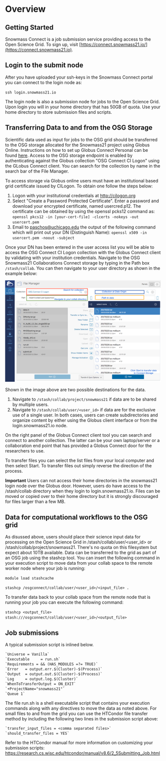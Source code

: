 # Overview


## Getting Started

Snowmass Connect is a job submission service providing access to the Open Science Grid. To sign up, visit [https://connect.snowmass21.io/](https://connect.snowmass21.io).

## Login to the submit node

After you have uploaded your ssh-keys in the Snowmass Connect portal you can connect to the login node as:

`ssh login.snowmass21.io` 

The login node is also a submission node for jobs to the Open Science Grid. Upon login you will in your home directory that has 50GB of quota. 
Use your home directory to store submission files and scripts.

## Transferring Data to and from the OSG Storage

Scientific data used as input for jobs to the OSG grid should be transferred to the OSG storage allocated for the Snowmass21 project 
using Globus Online. Instructions on how to set up Globus Connect Personal can be found [here](https://www.globus.org/globus-connect-personal). 
Access to the OSG storage endpoint is enabled by authenticating against the Globus collection "OSG Connect CI Logon" using the GLobus Connect client. 
You can search for the collection by name in the search bar of the File Manager.

To access storage via Globus online users must have an institutional based grid certificate issued by CILogon. To obtain one follow the steps below:

1. Logon with your institutional credentials at http://cilogon.org
2. Select "Create a Password Protected Certificate". Enter a password and download your encrypted certificate, named usercred.p12. The certificate can be obtained 
by using the openssl pcks12 command as: `openssl pkcs12 -in [your-cert-file] -clcerts -nokeys -out usercert.pem` 
3. Email to paschos@uchicago.edu the output of the following command which will print out your DN (Distinguish Name): `openssl x509 -in usercert.pem -noout -subject` 

Once your DN has been entered in the user access list you will be able to access the OSG Connect CI Logon collection with the Globus Connect client by 
validating with your institution credentials. Navigate to the OSG Snowmass21 Collaborations Connect storage by typing in the Path box `/stash/collab`. You can then navigate to your user directory as shown in the example below:

![](snowmass_3.png)

Shown in the image above are two possible destinations for the data.

1. Navigate to `/stash/collab/project/snowmass21` if data are to be shared by multiple users.
2. Navigate to `/stash/collab/user/<user_id>` if data are for the exclusive use of a single user.
In both cases, users can create subdirectories and organize content by either using the Globus client interface or from the login.snowmass21.io node. 

On the right panel of the Globus Connect client tool you can search and connect to another collection. The latter can be your own laptop/server or a collaboration end point that has provided a Globus Connect door for the researchers to use. 

To transfer files you can select the list files from your local computer and then select Start. To transfer files out simply reverse the direction of the process. 

 **Important** Users can not access their home directories in the snowmass21 login node over the Globus door. However, users do have access to the /stash/collab directory when they login to login.snowmass21.io. Files can be moved or copied over to their home directory but it is strongly discouraged for files larger than a few MB.

## Data for computational workflows to the OSG grid 

As disussed above, users should place their science input data for processing on the Open Science Grid in /stash/collab/user/<user_id> or /stash/collab/project/snowmass21. There's no quota on this filesystem but expect about 10TB available. Data can be transferred to the grid as part of an OSG job using the stashcp tool. You can insert the following command in your execution script to move data from your collab space to the remote worker node where your 
job is running: 

`module load stashcache`

`stashcp /osgconnect/collab/user/<user_id>/<input_file> .`

To transfer data back to your collab space from the remote node that is running your job you can execute the following command:

`stashcp <output_file> stash:///osgconnect/collab/user/<user_id>/<output_file>`



## Job submissions

A typical submission script is inlined below. 

    `Universe = Vanilla`
    `Executable     = run.sh`
    `Requirements = && (HAS_MODULES =?= TRUE)`
    `Error   = output.err.$(Cluster)-$(Process)`
    `Output  = output.out.$(Cluster)-$(Process)`
    `Log     = output.log.$(Cluster)`
    `WhenToTransferOutput = ON_EXIT`
    `+ProjectName="snowmass21"`
    `Queue 1`

The file run.sh is a shell executablle script that contains your execution commands along with any directives to move the data as noted above. 
For small files to and from the grid you can use the HTCondor file transfer method by including the following two lines in the submission 
script above:

    `transfer_input_files = <comma separated files>`
    `should_transfer_files = YES`

Refer to the HTCondor manual for more information on customizing your submission scripts: https://research.cs.wisc.edu/htcondor/manual/v8.6/2_5Submitting_Job.html



